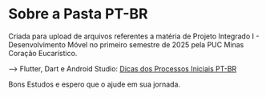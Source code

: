 # Sobre a Pasta PT-BR
Criada para upload de arquivos referentes a matéria de Projeto Integrado I - Desenvolvimento Móvel
no primeiro semestre de 2025 pela PUC Minas Coração Eucarístico.

--> Flutter, Dart e Android Studio:
[Dicas dos Processos Iniciais PT-BR](https://github.com/kasshinokun/Q1_Q2_2025_Public/blob/main/Flutther_Dart_Android/Hints.md)

Bons Estudos e espero que o ajude em sua jornada.
